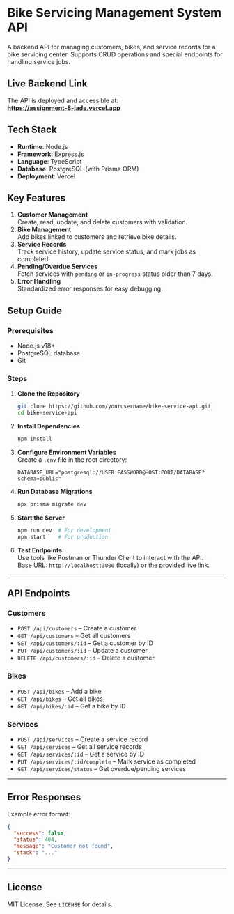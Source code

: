 # Bike Servicing Management System API

A backend API for managing customers, bikes, and service records for a bike servicing center. Supports CRUD operations and special endpoints for handling service jobs.

## Live Backend Link

The API is deployed and accessible at:  
**https://assignment-8-jade.vercel.app**

## Tech Stack

- **Runtime**: Node.js
- **Framework**: Express.js
- **Language**: TypeScript
- **Database**: PostgreSQL (with Prisma ORM)
- **Deployment**: Vercel

## Key Features

1. **Customer Management**  
   Create, read, update, and delete customers with validation.
2. **Bike Management**  
   Add bikes linked to customers and retrieve bike details.
3. **Service Records**  
   Track service history, update service status, and mark jobs as completed.
4. **Pending/Overdue Services**  
   Fetch services with `pending` or `in-progress` status older than 7 days.
5. **Error Handling**  
   Standardized error responses for easy debugging.

## Setup Guide

### Prerequisites

- Node.js v18+
- PostgreSQL database
- Git

### Steps

1. **Clone the Repository**
   ```bash
   git clone https://github.com/yourusername/bike-service-api.git
   cd bike-service-api
   ```

2. **Install Dependencies**
   ```bash
   npm install
   ```

3. **Configure Environment Variables**  
   Create a `.env` file in the root directory:
   ```env
   DATABASE_URL="postgresql://USER:PASSWORD@HOST:PORT/DATABASE?schema=public"
   ```

4. **Run Database Migrations**
   ```bash
   npx prisma migrate dev
   ```

5. **Start the Server**
   ```bash
   npm run dev  # For development
   npm start    # For production
   ```

6. **Test Endpoints**  
   Use tools like Postman or Thunder Client to interact with the API.  
   Base URL: `http://localhost:3000` (locally) or the provided live link.

---

## API Endpoints

### Customers
- `POST /api/customers` – Create a customer
- `GET /api/customers` – Get all customers
- `GET /api/customers/:id` – Get a customer by ID
- `PUT /api/customers/:id` – Update a customer
- `DELETE /api/customers/:id` – Delete a customer

### Bikes
- `POST /api/bikes` – Add a bike
- `GET /api/bikes` – Get all bikes
- `GET /api/bikes/:id` – Get a bike by ID

### Services
- `POST /api/services` – Create a service record
- `GET /api/services` – Get all service records
- `GET /api/services/:id` – Get a service by ID
- `PUT /api/services/:id/complete` – Mark service as completed
- `GET /api/services/status` – Get overdue/pending services

---

## Error Responses

Example error format:
```json
{
  "success": false,
  "status": 404,
  "message": "Customer not found",
  "stack": "..."
}
```

---

## License

MIT License. See `LICENSE` for details.